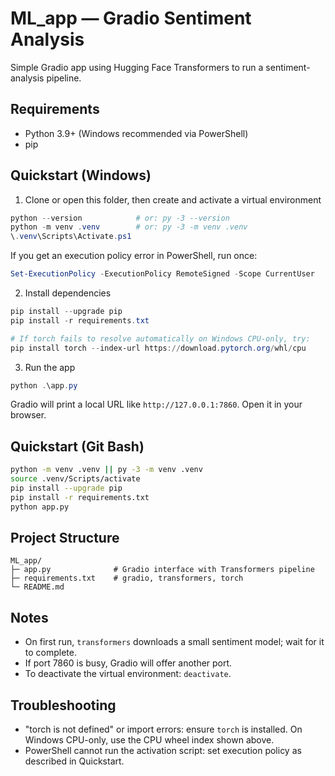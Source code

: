 # ML_app — Gradio Sentiment Analysis

Simple Gradio app using Hugging Face Transformers to run a sentiment-analysis pipeline.

## Requirements

- Python 3.9+ (Windows recommended via PowerShell)
- pip

## Quickstart (Windows)

1) Clone or open this folder, then create and activate a virtual environment

```powershell
python --version            # or: py -3 --version
python -m venv .venv        # or: py -3 -m venv .venv
\.venv\Scripts\Activate.ps1
```

If you get an execution policy error in PowerShell, run once:

```powershell
Set-ExecutionPolicy -ExecutionPolicy RemoteSigned -Scope CurrentUser
```

2) Install dependencies

```powershell
pip install --upgrade pip
pip install -r requirements.txt

# If torch fails to resolve automatically on Windows CPU-only, try:
pip install torch --index-url https://download.pytorch.org/whl/cpu
```

3) Run the app

```powershell
python .\app.py
```

Gradio will print a local URL like `http://127.0.0.1:7860`. Open it in your browser.

## Quickstart (Git Bash)

```bash
python -m venv .venv || py -3 -m venv .venv
source .venv/Scripts/activate
pip install --upgrade pip
pip install -r requirements.txt
python app.py
```

## Project Structure

```
ML_app/
├─ app.py              # Gradio interface with Transformers pipeline
├─ requirements.txt    # gradio, transformers, torch
└─ README.md
```

## Notes

- On first run, `transformers` downloads a small sentiment model; wait for it to complete.
- If port 7860 is busy, Gradio will offer another port.
- To deactivate the virtual environment: `deactivate`.

## Troubleshooting

- "torch is not defined" or import errors: ensure `torch` is installed. On Windows CPU-only, use the CPU wheel index shown above.
- PowerShell cannot run the activation script: set execution policy as described in Quickstart.


